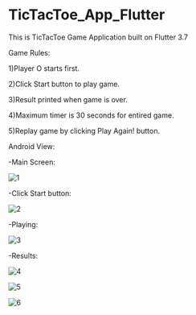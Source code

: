 # TicTacToe_App_Flutter

This is TicTacToe Game Application built on Flutter 3.7

Game Rules:

1)Player O starts first.

2)Click Start button to play game.

3)Result printed when game is over.

4)Maximum timer is 30 seconds for entired game.

5)Replay game by clicking Play Again! button.

Android View:

-Main Screen: 

![1](https://user-images.githubusercontent.com/98497929/224880109-96db71a8-fd18-4b76-bc15-2b8cfd061df7.PNG)

-Click Start button:

![2](https://user-images.githubusercontent.com/98497929/224880149-bb67c621-60e6-4443-a333-5929e5bc3efd.PNG)

-Playing:

![3](https://user-images.githubusercontent.com/98497929/224880200-e78f8fad-9304-4510-a3b3-26b9c7fec0fc.PNG)

-Results:

![4](https://user-images.githubusercontent.com/98497929/224880224-1485b038-8ddc-4682-a08e-d9bfe2b4a8f5.PNG)

![5](https://user-images.githubusercontent.com/98497929/224880236-3d17a39b-05f3-40cb-987d-701d035dbe83.PNG)

![6](https://user-images.githubusercontent.com/98497929/224880249-d7dee2e1-d9ee-4f40-9ec8-9ae9f14b33dc.PNG)

